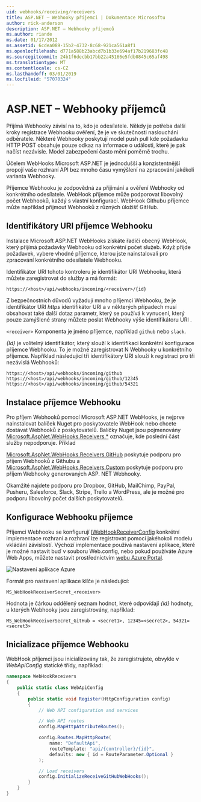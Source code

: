 ```yaml
---
uid: webhooks/receiving/receivers
title: ASP.NET – Webhooky příjemci | Dokumentace Microsoftu
author: rick-anderson
description: ASP.NET – Webhooky příjemců
ms.author: riande
ms.date: 01/17/2012
ms.assetid: 6cdea089-15b2-4732-8c68-921ca561a8f1
ms.openlocfilehash: d771a588b23abcd7b1b33e694af17b219683fc48
ms.sourcegitcommit: 24b1f6decbb17bb22a45166e5fdb0845c65af498
ms.translationtype: MT
ms.contentlocale: cs-CZ
ms.lasthandoff: 03/01/2019
ms.locfileid: "57070324"
---
```

# <a name="aspnet-webhooks-receivers"></a>ASP.NET – Webhooky příjemců

Přijímá Webhooky závisí na to, kdo je odesílatele. Někdy je potřeba další kroky registrace Webhooku ověření, že je ve skutečnosti naslouchání odběratele. Některé Webhooky poskytují model push pull kde požadavku HTTP POST obsahuje pouze odkaz na informace o události, které je pak načíst nezávisle. Model zabezpečení často mění poměrně trochu.

Účelem WebHooks Microsoft ASP.NET je jednodušší a konzistentnější propojí vaše rozhraní API bez mnoho času vymýšlení na zpracování jakékoli varianta Webhooky.

Příjemce Webhooku je zodpovědná za přijímání a ověření Webhooky od konkrétního odesílatele. WebHook příjemce může podporovat libovolný počet Webhooků, každý s vlastní konfigurací. WebHook Githubu příjemce může například přijmout Webhooků z různých úložišť GitHub.

## <a name="webhook-receiver-uris"></a>Identifikátory URI příjemce Webhooku

Instalace Microsoft ASP.NET WebHooks získáte řadiči obecný WebHook, který přijímá požadavky Webhooku od konkrétní počet služeb. Když přijde požadavek, vybere vhodné příjemce, kterou jste nainstalovali pro zpracování konkrétního odesílatele Webhooku.

Identifikátor URI tohoto kontroleru je identifikátor URI Webhooku, která můžete zaregistrovat do služby a má formát:

```
https://<host>/api/webhooks/incoming/<receiver>/{id}
```

Z bezpečnostních důvodů vyžadují mnoho příjemci Webhooku, že je identifikátor URI *https* identifikátor URI a v některých případech musí obsahovat také další dotaz parametr, který se používá k vynucení, který pouze zamýšlené strany můžete poslat Webhooky výše identifikátoru URI .

`<receiver>` Komponenta je jméno příjemce, například `github` nebo `slack`.

*{Id}* je volitelný identifikátor, který slouží k identifikaci konkrétní konfigurace příjemce Webhooku. To je možné zaregistrovat N Webhooky u konkrétního příjemce. Například následující tři identifikátory URI slouží k registraci pro tři nezávislá Webhooků:

```
https://<host>/api/webhooks/incoming/github
https://<host>/api/webhooks/incoming/github/12345
https://<host>/api/webhooks/incoming/github/54321
```

## <a name="installing-a-webhook-receiver"></a>Instalace příjemce Webhooku

Pro příjem Webhooků pomocí Microsoft ASP.NET WebHooks, je nejprve nainstalovat balíček Nuget pro poskytovatele WebHook nebo chcete dostávat Webhooků z poskytovatelů. Balíčky Nuget jsou pojmenovány [Microsoft.AspNet.WebHooks.Receivers.*](https://www.nuget.org/packages?q=Microsoft.AspNet.WebHooks.Receivers) označuje, kde poslední část služby nepodporuje. Příklad

[Microsoft.AspNet.WebHooks.Receivers.GitHub](https://www.nuget.org/packages?q=Microsoft.AspNet.WebHooks.Receivers.GitHub) poskytuje podporu pro příjem Webhooků z Githubu a [Microsoft.AspNet.WebHooks.Receivers.Custom](https://www.nuget.org/packages?q=Microsoft.AspNet.WebHooks.Receivers.Custom) poskytuje podporu pro příjem Webhooky generovaných ASP. NET Webhooky.

Okamžité najdete podporu pro Dropbox, GitHub, MailChimp, PayPal, Pusheru, Salesforce, Slack, Stripe, Trello a WordPress, ale je možné pro podporu libovolný počet dalších poskytovatelů.

## <a name="configuring-a-webhook-receiver"></a>Konfigurace Webhooku příjemce

Příjemci Webhooku se konfigurují [IWebHookReceiverConfig](https://github.com/aspnet/WebHooks/blob/master/src/Microsoft.AspNet.WebHooks.Receivers/WebHooks/IWebHookReceiverConfig.cs) konkrétní implementace rozhraní a rozhraní lze registrovat pomocí jakéhokoli modelu vkládání závislostí. Výchozí implementace používá nastavení aplikace, které je možné nastavit buď v souboru Web.config, nebo pokud používáte Azure Web Apps, můžete nastavit prostřednictvím [webu Azure Portal](https://portal.azure.com/).

![Nastavení aplikace Azure](_static/AzureAppSettings.png)

Formát pro nastavení aplikace klíče je následující:

```
MS_WebHookReceiverSecret_<receiver>
```

Hodnota je čárkou oddělený seznam hodnot, které odpovídají *{id}* hodnoty, u kterých Webhooky jsou zaregistrovány, například:

```
MS_WebHookReceiverSecret_GitHub = <secret1>, 12345=<secret2>, 54321=<secret3>
```

## <a name="initializing-a-webhook-receiver"></a>Inicializace příjemce Webhooku

WebHook příjemci jsou inicializovány tak, že zaregistrujete, obvykle v *WebApiConfig* statické třídy, například:

```csharp
namespace WebHookReceivers
{
    public static class WebApiConfig
    {
        public static void Register(HttpConfiguration config)
        {
            // Web API configuration and services

            // Web API routes
            config.MapHttpAttributeRoutes();

            config.Routes.MapHttpRoute(
                name: "DefaultApi",
                routeTemplate: "api/{controller}/{id}",
                defaults: new { id = RouteParameter.Optional }
            );

            // Load receivers
            config.InitializeReceiveGitHubWebHooks();
        }
    }
}
```
